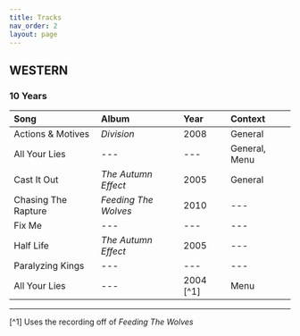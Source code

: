 ```yaml
---
title: Tracks
nav_order: 2
layout: page
---
```


## WESTERN
### 10 Years

| Song               		| Album         	    | Year      | Context      |
|:----------------------|:--------------------|:----------|:-------------|
| Actions & Motives		  | *Division*	 		    | 2008      | General      |
| All Your Lies    		  | ---		   	          | ---       | General, Menu|
| Cast It Out      		  | *The Autumn Effect* | 2005      |General       |
| Chasing The Rapture	  | *Feeding The Wolves*| 2010      | ---          |
| Fix Me    			      | ---	 	      		    | ---       | ---          |
| Half Life    			    | *The Autumn Effect*	| 2005      | ---          |
| Paralyzing Kings      | ---	   	       		  | ---       | ---          |
| All Your Lies    	  	| ---	   	       		  | 2004 [^1] | Menu         |

----

[^1] Uses the recording off of *Feeding The Wolves*
